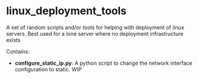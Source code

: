 # linux_deployment_tools
A set of random scripts and/or tools for helping with deployment of linux servers. Best used for a lone server where no deployment infrastructure exists

Contains:

  * **configure_static_ip.py**: A python script to change the network interface configuration to static. WIP
